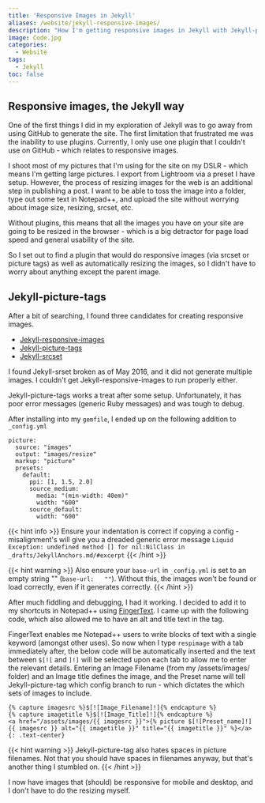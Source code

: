 ```yaml
---
title: 'Responsive Images in Jekyll'
aliases: /website/jekyll-responsive-images/
description: "How I'm getting responsive images in Jekyll with Jekyll-picture-tag"
image: Code.jpg
categories:
  - Website
tags:
  - Jekyll
toc: false
---
```


## Responsive images, the Jekyll way

One of the first things I did in my exploration of Jekyll was to go away from using GitHub to generate the site. The first limitation that frustrated me was the inability to use plugins. Currently, I only use one plugin that I couldn't use on GitHub - which relates to responsive images.

I shoot most of my pictures that I'm using for the site on my DSLR - which means I'm getting large pictures. I export from Lightroom via a preset I have setup. However, the process of resizing images for the web is an additional step in publishing a post. I want to be able to toss the image into a folder, type out some text in Notepad++, and upload the site without worrying about image size, resizing, srcset, etc.

Without plugins, this means that all the images you have on your site are going to be resized in the browser - which is a big detractor for page load speed and general usability of the site.

So I set out to find a plugin that would do responsive images (via srcset or picture tags) as well as automatically resizing the images, so I didn't have to worry about anything except the parent image.

## Jekyll-picture-tags

After a bit of searching, I found three candidates for creating responsive images.

- [Jekyll-responsive-images][jekyll-responsive-images]
- [Jekyll-picture-tags][jekyll-picture-tags]
- [Jekyll-srcset][jekyll-srcset]

I found Jekyll-srset broken as of May 2016, and it did not generate multiple images. I couldn't get Jekyll-responsive-images to run properly either.

Jekyll-picture-tags works a treat after some setup. Unfortunately, it has poor error messages (generic Ruby messages) and was tough to debug.

After installing into my `gemfile`, I ended up on the following addition to `_config.yml`

```
picture:
  source: "images"
  output: "images/resize"
  markup: "picture"
  presets:
    default:
      ppi: [1, 1.5, 2.0]
      source_medium:
        media: "(min-width: 40em)"
        width: "600"
      source_default:
        width: "600"
```

{{< hint info >}}
Ensure your indentation is correct if copying a config - misalignment's will give you a dreaded generic error message `Liquid Exception: undefined method [] for nil:NilClass in _drafts/JekyllAnchors.md/#excerpt`
{{< /hint >}}

{{< hint warning >}}
Also ensure your `base-url` in `_config.yml` is set to an empty string "" (`base-url:   ""`). Without this, the images won't be found or load correctly, even if it generates correctly.
{{< /hint >}}

After much fiddling and debugging, I had it working. I decided to add it to my shortcuts in Notepad++ using [FingerText][fingertext]. I came up with the following code, which also allowed me to have an alt and title text in the tag.

FingerText enables me Notepad++ users to write blocks of text with a single keyword (amongst other uses). So now when I type `respimage` with a tab immediately after, the below code will be automatically inserted and the text between `$[![` and `]!]` will be selected upon each tab to allow me to enter the relevant details. Entering an Image Filename (from my /assets/images/ folder) and an Image title defines the image, and the Preset name will tell Jekyll-picture-tag which config branch to run - which dictates the which sets of images to include.

```liquid
{% capture imagesrc %}$[![Image_Filename]!]{% endcapture %}
{% capture imagetitle %}$[![Image_Title]!]{% endcapture %}
<a href="/assets/images/{{ imagesrc }}">{% picture $[![Preset_name]!] {{ imagesrc }} alt="{{ imagetitle }}" title="{{ imagetitle }}" %}</a>
{: .text-center}

```

{{< hint warning >}}
Jekyll-picture-tag also hates spaces in picture filenames. Not that you should have spaces in filenames anyway, but that's another thing I stumbled on.
{{< /hint >}}

I now have images that (should) be responsive for mobile and desktop, and I don't have to do the resizing myself.

[jekyll-responsive-images]: https://github.com/wildlyinaccurate/jekyll-responsive-image
[jekyll-picture-tags]: https://github.com/robwierzbowski/jekyll-picture-tag
[jekyll-srcset]: https://github.com/netlify/jekyll-srcset
[fingertext]: https://github.com/erinata/FingerText

